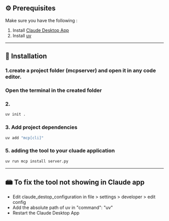 
## ⚙️ Prerequisites

Make sure you have the following :

1. Install [Claude Desktop App](https://claude.ai/)
2. Install [uv](https://docs.astral.sh/uv/guides/install-python/)

---

## 💪 Installation

### 1.create a project folder (mcpserver) and open it in any code editor. 
### Open the terminal in the created folder


### 2. 

```bash
uv init . 
```

### 3. Add project dependencies 

```bash
uv add "mcp[cli]"
```

### 5. adding the tool to your cluade application

```bash
uv run mcp install server.py 
```

---

## 📾 To fix the tool not showing in Claude app

- Edit claude_destop_configuration in file > settings > developer > edit config
- Add the absolute path of uv in   "command": "uv"
- Restart the Claude Desktop App




